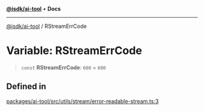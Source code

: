 [**@isdk/ai-tool**](../README.md) • **Docs**

***

[@isdk/ai-tool](../globals.md) / RStreamErrCode

# Variable: RStreamErrCode

> `const` **RStreamErrCode**: `600` = `600`

## Defined in

[packages/ai-tool/src/utils/stream/error-readable-stream.ts:3](https://github.com/isdk/ai-tool.js/blob/5f9f0083c734722103ff5468e424b48c212a55f0/src/utils/stream/error-readable-stream.ts#L3)
